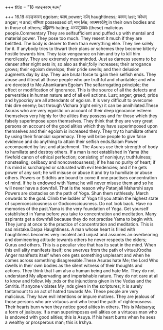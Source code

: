 +++
title = "18 अहङ्कारम् बलम्"

+++
16.18 अहङ्कारम् egoism; बलम् power; दर्पम् haughtiness; कामम् lust;
क्रोधम् anger; च and; संश्रिताः possessed of; माम् Me; आत्मपरदेहेषु in
their own bodies and in those of others; प्रद्विषन्तः hating; अभ्यसूयकाः
(these) malicious people.Commentary They are selfsufficient and puffed
up with mental and material power. They pose too much. They resent it
much if they are belittled. The body is dearer to them than everything
else. They live solely for it. If anybody tries to thwart their plans or
schemes they become bitterly hostile towards him. They take vengeance on
him and try to kill him mercilessly. They are extremely meanminded. Just
as darness seems to be denser after night sets in; so also as
their,folly increases; their arrogance grows; their egoism develops;
their pride swells; and their delusion augments day by day. They use
brutal force to gain their selfish ends. They abuse and illtreat all
those people who are truthful and charitable; and who are devoted to
Me.Ahamkaram Egoism The selfarrogating principle; the effect or
modification of ignorance. This is the source of all the defects and
perversities in human nature and of all evil actions. Lust; anger;
greed; pride and hypocrisy are all attendants of egoism. It is very
difficult to overcome this dire enemy; but through Vichara (right eniry)
it can be annihilated.These Asuras who are very egoistic on account of
their deep ignorance esteem themselves very highly for the alities they
possess and for those which they falsely superimpose upon themselves.
They think that they are very great persons on account of the good
alities which they have superimposed upon themselves and their egoism is
increased thery. They try to humiliate others by using their financial
supremacy. They will bribe people to give false evidence and do anything
to attain their selfish ends.Balam Power accompanied by lust and
attachment. The Asuras use their strength of body to humiliate and
destroy others. If a man is not established in Yama (the fivefold canon
of ethical perfection; consisting of noninjury; truthfulness;
nonstealing; celibacy and noncovetousness); if he has no purity of
heart; if his mind is surcharged or saturated with evil tendencies; and
if he gets power of any sort; he will misuse or abuse it and try to
humiliate or abuse others. Powers or Siddhis are bound to come if one
practises concentration of mind. If he is endowed with Yama; he will
never misuse them and so he will never have a downfall. That is the
reason why Patanjali Maharshi says Powers are obstacles on the path of
Yoga. Shun them ruthlessly. March onwards to the goal. Climb the ladder
of Yoga till you attain the highest state of superconsciousness or
Godconsciousness. Do not look back. Have no memories of the past.Yama is
the very foundation of Yoga. Get yourself established in Yama before you
take to concentration and meditation. Many aspirants get a downfall
because they do not practise Yama to begin with. They jump at once to
the practice of concentration and meditation. This is sad mistake.Darpa
Haughtiness. A man whose heart is filled with haughtiness becomes very
insolent and unjust and assumes an overbearing and domineering attitude
towards others he never respects the elders; Gurus and others. This is a
peculiar vice that has its seat in the mind. When this evil ality
manifests itself; one swerves from the path of virtue.Krodha Anger
manifests itself when one gets something unplesant and when he comes
across something disagreeable.These Asuras hate Me; the Lord Who dwells
in their own bodies as the silent witness of their thoughts and actions.
They think that I am also a human being and hate Me. They do not
understand My allpervading and imperishable nature. They do not care at
all to know and follow. My ;nds or the injunctions given in the Vedas
and the Smritis. If anyone violates My ;nds given in the scriptures; it
is surely tantamount to an act of hatred towards Me. These people are
very malicious. They have evil intentions or impure motives. They are
jealous of those persons who are virtuous and who tread the path of
righteousness. Their hearts burn when they notice good alities in
others. This is Matsarya; a form of jealousy. If a man superimposes evil
alities on a virtuous man who is endowed with good alities; this is
Asuya. If his heart burns when he sees a wealthy or prosperous man; this
is Irshya.
